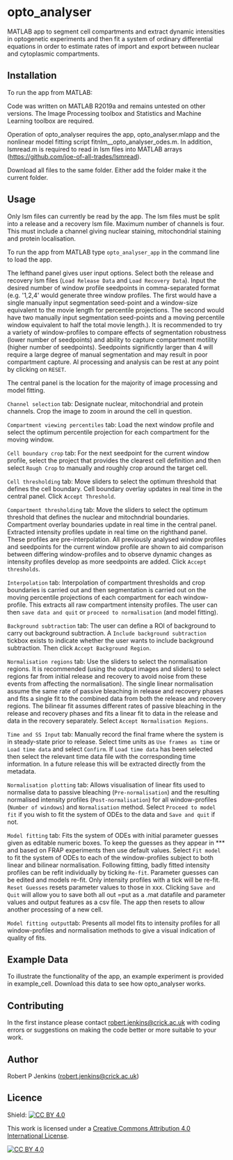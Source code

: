 # opto_analyser
MATLAB app to segment cell compartments and extract dynamic intensities in optogenetic experiments and then fit a system of ordinary differential equations in order to estimate rates of import and export between nuclear and cytoplasmic compartments.

## Installation

To run the app from MATLAB:

Code was written on MATLAB R2019a and remains untested on other versions. The Image Processing toolbox and Statistics and Machine Learning toolbox are required.

Operation of opto_analyser requires the app, opto_analyser.mlapp and the nonlinear model fitting script fitnlm__opto_analyser_odes.m. In addition, lsmread.m is required to read in lsm files into MATLAB arrays (https://github.com/joe-of-all-trades/lsmread).

Download all files to the same folder. Either add the folder make it the current folder. 

## Usage
Only lsm files can currently be read by the app. The lsm files must be split into a release and a recovery lsm file. Maximum number of channels is four. This must include a channel giving nuclear staining, mitochondrial staining and protein localisation. 

To run the app from MATLAB type `opto_analyser_app` in the command line to load the app.

The lefthand panel gives user input options. Select both the release and recovery lsm files (`Load Release Data` and `Load Recovery Data`). Input the desired number of window profile seedpoints in comma-separated format (e.g. '1,2,4' would generate three window profiles. The first would have a single manually input segmentation seed-point and a window-size equivalent to the movie length for percentile projections. The second would have two manually input segmentation seed-points and a moving percentile window equivalent to half the total movie length.). It is recommended to try a variety of window-profiles to compare effects of segmentation robustness (lower number of seedpoints) and ability to capture compartment motility (higher number of seedpoints). Seedpoints significntly larger than 4 will require a large degree of manual segmentation and may result in poor compartment capture. Al processing and analysis can be rest at any point by clicking on `RESET`.

The central panel is the location for the majority of image processing and model fitting.

`Channel selection` tab: Designate nuclear, mitochondrial and protein channels. Crop the image to zoom in around the cell in question. 

`Compartment viewing percentiles` tab: Load the next window profile and select the optimum percentile projection for each compartment for the moving window.

`Cell boundary crop` tab: For the next seedpoint for the current window profile, select the project that provides the clearest cell definition and then select `Rough Crop` to manually and roughly crop around the target cell.

`Cell thresholding` tab: Move sliders to select the optimum threshold that defines the cell boundary. Cell boundary overlay updates in real time in the central panel. Click `Accept Threshold`.

`Compartment thresholding` tab: Move the sliders to select the optimum threshold that defines the nuclear and mitochndrial boundaries. Compartment overlay boundaries update in real time in the central panel. Extracted intensity profiles update in real time on the righthand panel. These profiles are pre-interpolation. All previously analysed window profiles and seedpoints for the current window profile are shown to aid comparison between differing window-profiles and to observe dynamic changes as intensity profiles develop as more seedpoints are added. Click `Accept thresholds`.

`Interpolation` tab: Interpolation of compartment thresholds and crop boundaries is carried out and then segmentation is carried out on the moving percentile projections of each compartment for each window-profile. This extracts all raw compartment intensity profiles. The user can then `save data and quit` or `proceed to normalisation` (and model fitting).

`Background subtraction` tab: The user can define a ROI of background to carry out background subtraction. A `Include background subtraction` tickbox exists to indicate whether the user wants to include background subtraction. Then click `Accept Background Region`.

`Normalisation regions` tab: Use the sliders to select the normalisation regions. It is recommended (using the output images and sliders) to select regions far from initial release and recovery to avoid noise from these events from affecting the normalisation). The single linear normalisation assume the same rate of passive bleaching in release and recovery phases and fits a single fit to the combined data from both the release and recovery regions. The bilinear fit assumes different rates of passive bleaching in the release and recovery phases and fits a linear fit to data in the release and data in the recovery separately. Select `Accept Normalisation Regions`.

`Time and SS Input` tab: Manually record the final frame where the system is in steady-state prior to release. Select time units as `Use frames as time` or `Load time data` and select `Confirm`. If `Load time data` has been selected then select the relevant time data file with the corresponding time information. In a future release this will be extracted directly from the metadata.

`Normalisation plotting` tab: Allows visualisation of linear fits used to normalise data to passive bleaching (`Pre-normalisation`) and the resulting normalised intensity profiles (`Post-normalisation`) for all window-profiles (`Number of windows`) and `Normalisation` method. Select `Proceed to model fit` if you wish to fit the system of ODEs to the data and `Save and quit` if not.

`Model fitting` tab: Fits the system of ODEs with initial parameter guesses given as editable numeric boxes. To keep the guesses as they appear in *** and based on FRAP experiments then use default values. Select `Fit model` to fit the system of ODEs to each of the window-profiles subject to both linear and bilinear normalisation. Following fitting, badly fitted intensity profiles can be refit individually by ticking `Re-fit`. Parameter guesses can be edited and models re-fit. Only intensity profiles with a tick will be re-fit. `Reset Guesses` resets parameter values to those in xxx. Clicking `Save and Quit` will allow you to save both all out =put as a .mat datafile and parameter values and output features as a csv file. The app then resets to allow another processing of a new cell.

`Model fitting output`tab: Presents all model fits to intensity profiles for all window-profiles and normalisation methods to give a visual indication of quality of fits. 

## Example Data

To illustrate the functionality of the app, an example experiment is provided in example_cell. Download this data to see how opto_analyser works.

## Contributing

In the first instance please contact robert.jenkins@crick.ac.uk with coding errors or suggestions on making the code better or more suitable to your work.

## Author

Robert P Jenkins (robert.jenkins@crick.ac.uk)

## Licence 

Shield: [![CC BY 4.0][cc-by-shield]][cc-by]

This work is licensed under a
[Creative Commons Attribution 4.0 International License][cc-by].

[![CC BY 4.0][cc-by-image]][cc-by]

[cc-by]: http://creativecommons.org/licenses/by/4.0/
[cc-by-image]: https://i.creativecommons.org/l/by/4.0/88x31.png
[cc-by-shield]: https://img.shields.io/badge/License-CC%20BY%204.0-lightgrey.svg
